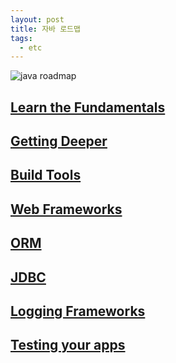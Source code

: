 ```yaml
---
layout: post
title: 자바 로드맵
tags:
  - etc
---
```


![java roadmap](https://roadmap.sh/roadmaps/java.png)


## [Learn the Fundamentals]()
## [Getting Deeper]()
## [Build Tools]()
## [Web Frameworks]()
## [ORM]()
## [JDBC]()
## [Logging Frameworks]()
## [Testing your apps]()



